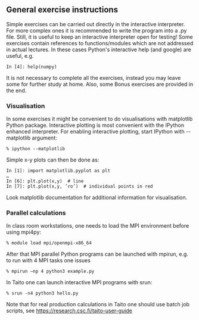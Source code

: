 ## General exercise instructions

Simple exercises can be carried out directly in the interactive interpreter.
For more complex ones it is recommended to write the program into a .py file.
Still, it is useful to keep an interactive interpreter open for testing!
Some exercises contain references to functions/modules which are not addressed
in actual lectures. In these cases Python's interactive help (and google) are
useful, e.g.

```
In [4]: help(numpy)
```

It is not necessary to complete all the exercises, instead you may leave some
for further study at home. Also, some Bonus exercises are provided in the end.

### Visualisation

In some exercises it might be convenient to do visualisations with matplotlib
Python package. Interactive plotting is most convenient with the IPython
enhanced interpreter. For enabling interactive plotting, start IPython with
--matplotlib argument:
```
% ipython --matplotlib
```
Simple x-y plots can then be done as:

```
In [1]: import matplotlib.pyplot as plt
…
In [6]: plt.plot(x,y)  # line
In [7]: plt.plot(x,y, ’ro’)  # individual points in red
```
Look matplotlib documentation for additional information for visualisation.

### Parallel calculations

In class room workstations, one needs to load the MPI environment before using
mpi4py:

```
% module load mpi/openmpi-x86_64
```

After that MPI parallel Python programs can be launched with mpirun, e.g. to
run with 4 MPI tasks one issues

```
% mpirun –np 4 python3 example.py
```

In Taito one can launch interactive MPI programs with srun:

```
% srun -n4 python3 hello.py
```

Note that for real production calculations in Taito one should use batch job
scripts, see https://research.csc.fi/taito-user-guide
